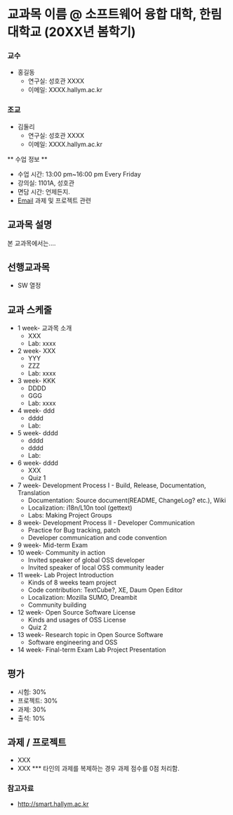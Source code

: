 # 교과목 이름 @ 소프트웨어 융합 대학, 한림대학교 (20XX년 봄학기)

### 교수
* 홍길동
   * 연구실: 성호관 XXXX
   * 이메일: XXXX.hallym.ac.kr
### 조교
* 김둘리
   * 연구실: 성호관 XXXX
   * 이메일: XXXX.hallym.ac.kr

** 수업 정보 **
   * 수업 시간: 13:00 pm~16:00 pm Every Friday
   * 강의실: 1101A, 성호관
   * 면담 시간: 언제든지.
   * [Email](xxx@hallym.ac.kr) 과제 및 프로젝트 관련

## 교과목 설명

본 교과목에서는....


## 선행교과목

* SW 열정

## 교과 스케줄
* 1 week- 교과목 소개
   * XXX 
   * Lab: xxxx
* 2 week- XXX
   * YYY
   * ZZZ
   * Lab: xxxx
* 3 week- KKK
   * DDDD
   * GGG
   * Lab: xxxx
* 4 week- ddd
   * dddd
   * Lab:
* 5 week- dddd
   * dddd
   * dddd
   * Lab:
* 6 week- dddd
   * XXX 
   * Quiz 1 
* 7 week- Development Process I - Build, Release, Documentation, Translation
   * Documentation: Source document(README, ChangeLog? etc.), Wiki
   * Localization: i18n/L10n tool (gettext)
   * Labs: Making Project Groups 
* 8 week- Development Process II - Developer Communication
   * Practice for Bug tracking, patch
   * Developer communication and code convention
* 9 week-  Mid-term Exam
* 10 week- Community in action
   * Invited speaker of global OSS developer
   * Invited speaker of local OSS community leader 
* 11 week-  Lab Project Introduction
   * Kinds of 8 weeks team project
   * Code contribution: TextCube?, XE, Daum Open Editor
   * Localization: Mozilla SUMO, Dreambit
   * Community building 
* 12 week- Open Source Software License
   * Kinds and usages of OSS License 
   * Quiz 2 
* 13 week- Research topic in Open Source Software
   * Software engineering and OSS 
* 14 week- Final-term Exam Lab Project Presentation 

## 평가
* 시험: 30%
* 프로젝트: 30%
* 과제: 30%
* 출석: 10%

## 과제 / 프로젝트

* XXX
* XXX
*** 타인의 과제를 복제하는 경우 과제 점수를 0점 처리함.


### 참고자료
* http://smart.hallym.ac.kr

